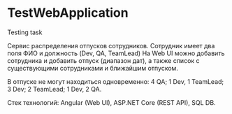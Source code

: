 # TestWebApplication
Testing task

Cервис распределения отпусков сотрудников. 
Сотрудник имеет два поля ФИО и должность (Dev, QA, TeamLead) 
На Web UI можно добавить сотрудника и добавить отпуск (диапазон дат), 
а также список с существующими сотрудниками и ближайшим отпуском. 

В отпуске не могут находиться одновременно:
4 QA;
1 Dev, 1 TeamLead;
3 Dev;
2 TeamLead;
1 Dev, 2 QA.
 
Стек технологий: Angular (Web UI), ASP.NET Core (REST API), SQL DB.
